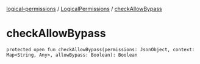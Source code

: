 [logical-permissions](../index.md) / [LogicalPermissions](index.md) / [checkAllowBypass](.)

# checkAllowBypass

`protected open fun checkAllowBypass(permissions: JsonObject, context: Map<String, Any>, allowBypass: Boolean): Boolean`